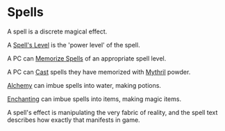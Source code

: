 # Spells

A spell is a discrete magical effect. 

A [Spell's Level](Spell%20Level.md) is the 'power level' of the spell.

A PC can [Memorize Spells](Spell%20Memorization.md) of an appropriate spell level.

A PC can [Cast](../../Spellcasting.md) spells they have memorized with [Mythril](Mythril.md) powder. 

[Alchemy](Alchemy/Alchemy.md) can imbue spells into water, making potions.

[Enchanting](Enchanting/Enchanting.md) can imbue spells into items, making magic items.

A spell's effect is manipulating the very fabric of reality, and the spell text describes how exactly that manifests in game.